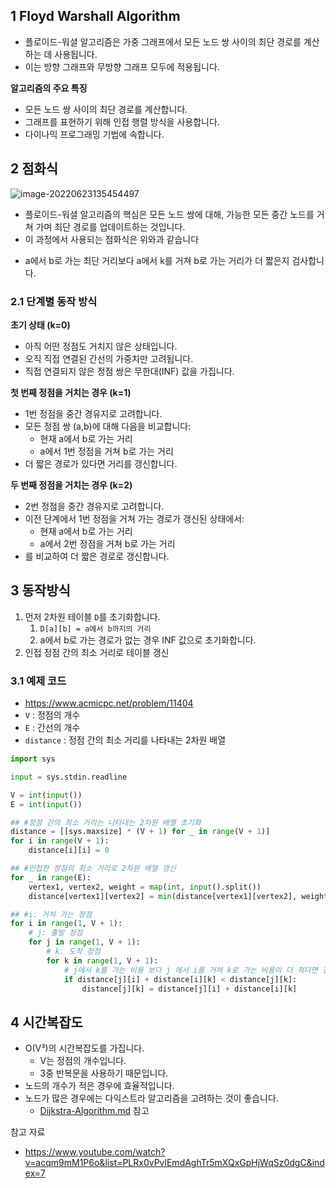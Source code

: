 ## 1 Floyd Warshall Algorithm

- 플로이드-워셜 알고리즘은 가중 그래프에서 모든 노드 쌍 사이의 최단 경로를 계산하는 데 사용됩니다. 
- 이는 방향 그래프와 무방향 그래프 모두에 적용됩니다. 



**알고리즘의 주요 특징**

- 모든 노드 쌍 사이의 최단 경로를 계산합니다.
- 그래프를 표현하기 위해 인접 행렬 방식을 사용합니다.
- 다이나믹 프로그래밍 기법에 속합니다.



## 2 점화식

![image-20220623135454497](./images/1.png)

- 플로이드-워셜 알고리즘의 핵심은 모든 노드 쌍에 대해, 가능한 모든 중간 노드를 거쳐 가며 최단 경로를 업데이트하는 것입니다. 
- 이 과정에서 사용되는 점화식은 위와과 같습니다
* a에서 b로 가는 최단 거리보다 a에서 k를 거쳐 b로 가는 거리가 더 짧은지 검사합니다.



### 2.1 단계별 동작 방식

**초기 상태 (k=0)**

- 아직 어떤 정점도 거치지 않은 상태입니다.
- 오직 직접 연결된 간선의 가중치만 고려됩니다.
- 직접 연결되지 않은 정점 쌍은 무한대(INF) 값을 가집니다.



**첫 번째 정점을 거치는 경우 (k=1)**

- 1번 정점을 중간 경유지로 고려합니다.
- 모든 정점 쌍 (a,b)에 대해 다음을 비교합니다:
    - 현재 a에서 b로 가는 거리
    - a에서 1번 정점을 거쳐 b로 가는 거리
- 더 짧은 경로가 있다면 거리를 갱신합니다.



**두 번째 정점을 거치는 경우 (k=2)**

- 2번 정점을 중간 경유지로 고려합니다.
- 이전 단계에서 1번 정점을 거쳐 가는 경로가 갱신된 상태에서:
    - 현재 a에서 b로 가는 거리
    - a에서 2번 정점을 거쳐 b로 가는 거리
- 를 비교하여 더 짧은 경로로 갱신합니다.



## 3 동작방식

1. 먼저 2차원 테이블 `D`를 초기화합니다.
	1. `D[a][b] = a에서 b까지의 거리` 
	2. a에서 b로 가는 경로가 없는 경우 INF 값으로 초기화합니다.
2. 인접 정점 간의 최소 거리로 테이블 갱신



### 3.1 예제 코드

* https://www.acmicpc.net/problem/11404
* `V` : 정점의 개수
* `E` : 간선의 개수
* `distance` : 정점 간의 최소 거리를 나타내는 2차원 배열

```python
import sys

input = sys.stdin.readline

V = int(input())
E = int(input())

## #정점 간의 최소 거리는 나타내는 2차원 배열 초기화
distance = [[sys.maxsize] * (V + 1) for _ in range(V + 1)]
for i in range(V + 1):
    distance[i][i] = 0

## #인접한 정점의 최소 거리로 2차원 배열 갱신
for _ in range(E):
    vertex1, vertex2, weight = map(int, input().split())
    distance[vertex1][vertex2] = min(distance[vertex1][vertex2], weight)

## #i: 거쳐 가는 정점
for i in range(1, V + 1):
    # j: 출발 정점
    for j in range(1, V + 1):
        # k: 도착 정점
        for k in range(1, V + 1):
            # j에서 k를 가는 비용 보다 j 에서 i를 거쳐 k로 가는 비용이 더 적다면 갱신
            if distance[j][i] + distance[i][k] < distance[j][k]:
                distance[j][k] = distance[j][i] + distance[i][k]
```



## 4 시간복잡도

- O(V³)의 시간복잡도를 가집니다.
	- V는 정점의 개수입니다.
	- 3중 반복문을 사용하기 때문입니다.
- 노드의 개수가 적은 경우에 효율적입니다.
- 노드가 많은 경우에는 다익스트라 알고리즘을 고려하는 것이 좋습니다.
	* [Dijkstra-Algorithm.md](../Dijkstra-Algorithm/Dijkstra-Algorithm.md) 참고




참고 자료

* https://www.youtube.com/watch?v=acqm9mM1P6o&list=PLRx0vPvlEmdAghTr5mXQxGpHjWqSz0dgC&index=7